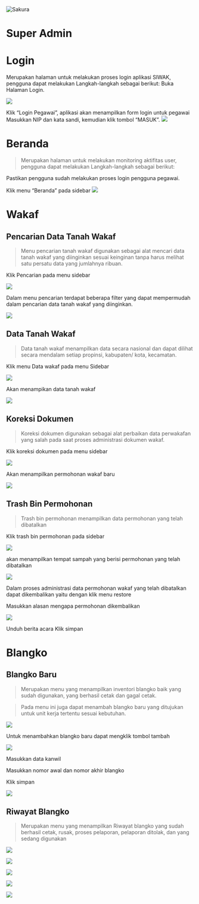 <img alt="Sakura" id="readme-logo" src="https://kemenag.go.id/assets/imgs/theme/logo.png"/>

# Super Admin

# Login

Merupakan halaman untuk melakukan proses login aplikasi SIWAK, pengguna dapat melakukan Langkah-langkah sebagai berikut:
Buka Halaman Login.

![](https://apps.syscloud.my.id/docs_app/images/1740144611.png)

Klik “Login Pegawai”, aplikasi akan menampilkan form login untuk pegawai
Masukkan NIP dan kata sandi, kemudian klik tombol “MASUK”.
![](https://apps.syscloud.my.id/docs_app/images/1740144025.png)

# Beranda

> Merupakan halaman untuk melakukan monitoring aktifitas user, pengguna dapat melakukan Langkah-langkah sebagai berikut:

Pastikan pengguna sudah melakukan proses login pengguna pegawai.

Klik menu “Beranda” pada sidebar
![](https://apps.syscloud.my.id/docs_app/images/1739696956.png)

# Wakaf

## Pencarian Data Tanah Wakaf

> Menu pencarian tanah wakaf digunakan sebagai alat mencari data tanah wakaf yang diinginkan sesuai keinginan tanpa harus melihat satu persatu data yang jumlahnya ribuan.

Klik Pencarian pada menu sidebar

![](https://apps.syscloud.my.id/docs_app/images/1739696956.png)

Dalam menu pencarian terdapat beberapa filter yang dapat mempermudah dalam pencarian data tanah wakaf yang diinginkan.

![](https://apps.syscloud.my.id/docs_app/images/1740138691.png)

## Data Tanah Wakaf

> Data tanah wakaf menampilkan data secara nasional dan dapat dilihat secara mendalam setiap propinsi, kabupaten/ kota, kecamatan.

Klik menu Data wakaf pada menu Sidebar

![](https://apps.syscloud.my.id/docs_app/images/1739696956.png)

Akan menampikan data tanah wakaf

![](https://apps.syscloud.my.id/docs_app/images/1740138711.png)

## Koreksi Dokumen

> Koreksi dokumen digunakan sebagai alat perbaikan data perwakafan yang salah pada saat proses administrasi dokumen wakaf.

Klik koreksi dokumen pada menu sidebar

![](https://apps.syscloud.my.id/docs_app/images/1739696956.png)

Akan menampilkan permohonan wakaf baru

![](https://apps.syscloud.my.id/docs_app/images/1740138748.png)

## Trash Bin Permohonan

> Trash bin permohonan menampilkan data permohonan yang telah dibatalkan

Klik trash bin permohonan pada sidebar

![](https://apps.syscloud.my.id/docs_app/images/1739696956.png)

akan menampilkan tempat sampah yang berisi permohonan yang telah dibatalkan

![](https://apps.syscloud.my.id/docs_app/images/1740138787.png)

Dalam proses administrasi data permohonan wakaf yang telah dibatalkan dapat dikembalikan yaitu dengan klik menu restore

Masukkan alasan mengapa permohonan dikembalikan

![](https://apps.syscloud.my.id/docs_app/images/1740138807.png)

Unduh berita acara
Klik simpan

# Blangko

## Blangko Baru

> Merupakan menu yang menampilkan inventori blangko baik yang sudah digunakan, yang berhasil cetak dan gagal cetak.

> Pada menu ini juga dapat menambah blangko baru yang ditujukan untuk unit kerja tertentu sesuai kebutuhan.

![](https://apps.syscloud.my.id/docs_app/images/1740138842.png)

Untuk menambahkan blangko baru dapat mengklik tombol tambah

![](https://apps.syscloud.my.id/docs_app/images/1740138863.png)

Masukkan data kanwil

Masukkan nomor awal dan nomor akhir blangko

Klik simpan

![](https://apps.syscloud.my.id/docs_app/images/1740138886.png)

## Riwayat Blangko

> Merupakan menu yang menampilkan Riwayat blangko yang sudah berhasil cetak, rusak, proses pelaporan, pelaporan ditolak, dan yang sedang digunakan

![](https://apps.syscloud.my.id/docs_app/images/1740138919.png)

![](https://apps.syscloud.my.id/docs_app/images/1740138941.png)

![](https://apps.syscloud.my.id/docs_app/images/1740138961.png)

![](https://apps.syscloud.my.id/docs_app/images/1740138981.png)

![](https://apps.syscloud.my.id/docs_app/images/1740139005.png)
